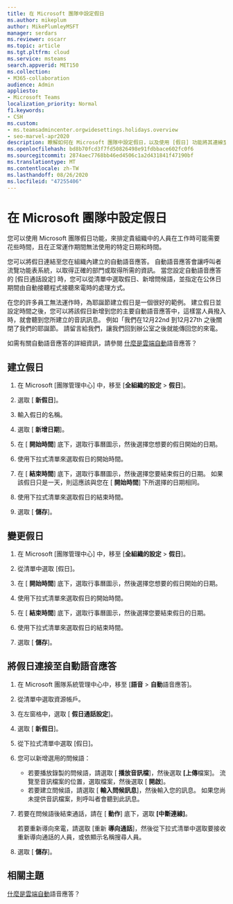 ```yaml
---
title: 在 Microsoft 團隊中設定假日
ms.author: mikeplum
author: MikePlumleyMSFT
manager: serdars
ms.reviewer: oscarr
ms.topic: article
ms.tgt.pltfrm: cloud
ms.service: msteams
search.appverid: MET150
ms.collection:
- M365-collaboration
audience: Admin
appliesto:
- Microsoft Teams
localization_priority: Normal
f1.keywords:
- CSH
ms.custom:
- ms.teamsadmincenter.orgwidesettings.holidays.overview
- seo-marvel-apr2020
description: 瞭解如何在 Microsoft 團隊中設定假日，以及使用 [假日] 功能將其連線至您的自動語音應答。
ms.openlocfilehash: bd8b70fcd3f7fd50826498e91fdbbace602fc0f6
ms.sourcegitcommit: 2874aec7768bb46ed4506c1a2d431841f47190bf
ms.translationtype: MT
ms.contentlocale: zh-TW
ms.lasthandoff: 08/26/2020
ms.locfileid: "47255406"
---
```

# <a name="set-up-holidays-in-microsoft-teams"></a>在 Microsoft 團隊中設定假日

您可以使用 Microsoft 團隊假日功能，來排定貴組織中的人員在工作時可能需要花些時間，且在正常運作期間無法使用的特定日期和時間。 

您可以將假日連結至您在組織內建立的自動語音應答。 自動語音應答會讓呼叫者流覽功能表系統，以取得正確的部門或取得所需的資訊。 當您設定自動語音應答的 [假日通話設定] 時，您可以從清單中選取假日、新增問候語，並指定在公休日期間由自動接聽程式接聽來電時的處理方式。

在您的許多員工無法運作時，為耶誕節建立假日是一個很好的範例。 建立假日並設定時間之後，您可以將該假日新增到您的主要自動語音應答中，這樣當人員撥入時，就會聽到您所建立的音訊訊息。 例如「我們在12月22nd 到12月27th 之後關閉了我們的耶誕節。 請留言給我們，讓我們回到辦公室之後就能傳回您的來電。

如需有關自動語音應答的詳細資訊，請參閱 [什麼是雲端自動](what-are-phone-system-auto-attendants.md)語音應答？  

## <a name="create-a-holiday"></a>建立假日

1. 在 Microsoft [團隊管理中心] 中，移至 [**全組織的設定**  >  **假日**]。

2. 選取 [ **新假日**]。

3. 輸入假日的名稱。

4. 選取 [ **新增日期**]。

5. 在 [ **開始時間**] 底下，選取行事曆圖示，然後選擇您想要的假日開始的日期。

6. 使用下拉式清單來選取假日的開始時間。

7. 在 [ **結束時間**] 底下，選取行事曆圖示，然後選擇您要結束假日的日期。 如果該假日只是一天，則這應該與您在 [ **開始時間**] 下所選擇的日期相同。

8. 使用下拉式清單來選取假日的結束時間。

9. 選取 [ **儲存**]。

## <a name="change-a-holiday"></a>變更假日

1. 在 Microsoft [團隊管理中心] 中，移至 [**全組織的設定**  >  **假日**]。

2. 從清單中選取 [假日]。

3. 在 [ **開始時間**] 底下，選取行事曆圖示，然後選擇您想要的假日開始的日期。

4. 使用下拉式清單來選取假日的開始時間。

5. 在 [ **結束時間**] 底下，選取行事曆圖示，然後選擇您要結束假日的日期。 

6. 使用下拉式清單來選取假日的結束時間。

7. 選取 [ **儲存**]。

## <a name="connect-a-holiday-to-an-auto-attendant"></a>將假日連接至自動語音應答

1. 在 Microsoft 團隊系統管理中心中，移至 [**語音**  >  **自動**語音應答]。
2. 從清單中選取資源帳戶。
3. 在左窗格中，選取 [ **假日通話設定**]。
4. 選取 [ **新假日**]。
5. 從下拉式清單中選取 [假日]。
6. 您可以新增選用的問候語：
    - 若要播放錄製的問候語，請選取 [ **播放音訊檔**]，然後選取 **[上傳**檔案]。 流覽至音訊檔案的位置，選取檔案，然後選取 [ **開啟**]。
    - 若要建立問候語，請選取 [ **輸入問候訊息**]，然後輸入您的訊息。 如果您尚未提供音訊檔案，則呼叫者會聽到此訊息。
7. 若要在問候語後結束通話，請在 [ **動作**] 底下，選取 **[中斷連線]**。 

    若要重新導向來電，請選取 [重新 **導向通話**]，然後從下拉式清單中選取要接收重新導向通話的人員，或依顯示名稱搜尋人員。
8. 選取 [ **儲存**]。

## <a name="related-topics"></a>相關主題

[什麼是雲端自動](what-are-phone-system-auto-attendants.md)語音應答？
